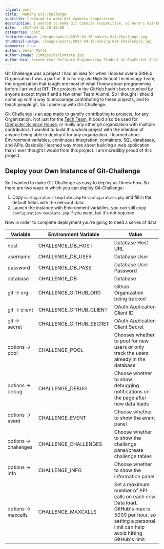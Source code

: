 ```yaml
---
layout: post
title:  Making Git-Challenge
subtitle: I wanted to make Git Commits Competitive
description: I wanted to make Git Commits Competitive, so here's Git-Challenge.
date:   2017-04-15 20:10:00
categories: post
featured-image: /images/posts/2017-04-15-making-Git-Challenge.jpg
thumbnail-image: /images/posts/2017-04-15-making-Git-Challenge2.jpg
comments: true
author: Devin Matte
author-image: /images/devinmatte.jpg
author-bio: Second Year Software Engineering Student at Rochester Institute of Technology
---
```


Git Challenge was a project I had an idea for when I looked over a GitHub Organization I was a part of. It is for my old High School Technology Team, the organization that taught me most of what I knew about programming before I arrived at RIT. The projects in the GitHub hadn't been touched by anyone except myself and a few other Team Alumni. So I thought I should come up with a way to encourage contributing to these projects, and to teach people git. So I came up with Git-Challenge.

Git Challenge is an app made to gamify contributing to projects, for any Organization. Not just for the [Tech Team](http://nhstech.us/), It could also be used for [Computer Science House](https://csh.rit.edu/), or really any other git organization with multiple contributors. I wanted to build this whole project with the intention of anyone being able to deploy it for any organization. I learned about Environment variables, continuous integration, containers, SQL databases, and APIs. Basically I learned way more about building a web application than I ever thought I would from this project. I am incredibly proud of this project.

Deploy your Own Instance of Git-Challenge
-----------------------------------------

So I wanted to make Git-Challenge as easy to deploy as I knew how. So there are two ways in which you can deploy Git-Challenge:
1. Copy `configuration-template.php` to `configuration.php` and fill in the default fields with the relevant data.
2. Launch the instance with Environment variables, you can still copy `configuration-template.php` if you want, but it's not required

Now in order to complete deployment you're going to need a series of data

| Variable |Environment Variable | Value |
|----------|---------------------|------------------------|
| host     | CHALLENGE_DB_HOST   | Database Host URL
| username | CHALLENGE_DB_USER   | Database User
| password | CHALLENGE_DB_PASS   | Database User Password
| database | CHALLENGE_DB        | Database
| git -> org      | CHALLENGE_GITHUB_ORG| Github Organization being tracked
| git -> client | CHALLENGE_GITHUB_CLIENT | OAuth Application Client ID
| git -> secret | CHALLENGE_GITHUB_SECRET | OAuth Application Client Secret
| options -> pool | CHALLENGE_POOL | Chooses whether to pool for new users or only track the users already in the database
| options -> debug | CHALLENGE_DEBUG | Choose whether to show debugging notifications on the page after new data loads
| options -> event | CHALLENGE_EVENT | Choose whether to show the event panel
| options -> challenges | CHALLENGE_CHALLENGES | Choose whether to show the challenge panel/create challenge tables
| options -> info | CHALLENGE_INFO | Choose whether to show the information panel
| options -> maxcalls | CHALLENGE_MAXCALLS | Set a maximum number of API calls on each new Data load. GitHub's max is 5000 per hour, so setting a personal limit can help avoid hitting GitHub's limit.
